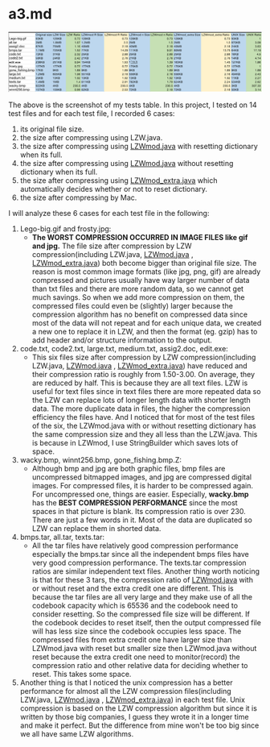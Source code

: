 # a3.md

![a3%20md%20ab82f5fc79cd45a595cbb55422348580/Screen_Shot_2021-03-30_at_5.08.31_AM.png](a3%20md%20ab82f5fc79cd45a595cbb55422348580/Screen_Shot_2021-03-30_at_5.08.31_AM.png)

The above is the screenshot of my tests table. In this project, I tested on 14 test files and for each test file, I recorded 6 cases:

1. its original file size.
2. the size after compressing using LZW.java.
3. the size after compressing using [LZWmod.java](http://lzwmod.java) with resetting dictionary when its full.
4. the size after compressing using [LZWmod.java](http://lzwmod.java) without resetting dictionary when its full.
5. the size after compressing using [LZWmod_extra.java](http://lzwmod.java) which automatically decides whether or not to reset dictionary. 
6. the size after compressing by Mac.

I will analyze these 6 cases for each test file in the following:

1. Lego-big.gif and frosty.jpg:
    - **The WORST COMPRESSION OCCURRED IN IMAGE FILES like gif and jpg.** The file size after compression by LZW compression(including  LZW.java, [LZWmod.java](http://lzwmod.java) ,  [LZWmod_extra.java](http://lzwmod.java)) both become bigger than original file size. The reason is most common image formats (like jpg, png, gif) are already compressed and pictures usually have way larger number of data than txt files and there are more random data, so we cannot get much savings. So when we add more compression on them, the compressed files could even be (slightly) larger because the compression algorithm has no benefit on compressed data since most of the data will not repeat and for each unique data, we created a new one to replace it in LZW, and then the format (eg. gzip) has to add header and/or structure information to the output.
2. code.txt, code2.txt, large.txt, medium.txt, assig2.doc, edit.exe:
    - This six files size after compression by  LZW compression(including  LZW.java, [LZWmod.java](http://lzwmod.java) ,  [LZWmod_extra.java](http://lzwmod.java)) have reduced and their compression ratio is roughly from 1.50-3.00. On average, they are reduced by half. This is because they are all text files. LZW is useful for text files since in text files there are more repeated data so the LZW can replace lots of longer length data with shorter length data. The more duplicate data in files, the higher the compression efficiency the files have. And I noticed that for most of the test files of the six, the LZWmod.java with or without resetting dictionary has the same compression size and they all less than the LZW.java. This is because in LZWmod, I use StringBuilder which saves lots of space.
3. wacky.bmp, winnt256.bmp, gone_fishing.bmp.Z:
    - Although bmp and jpg are both graphic files, bmp files are uncompressed bitmapped images, and jpg are compressed digital images. For compressed files, it is harder to be compressed again. For uncompressed one, things are easier. Especially,  **wacky.bmp** has the **BEST COMPRESSION PERFORMANCE** since the most spaces in that picture is blank. Its compression ratio is over 230. There are just a few words in it. Most of the data are duplicated so LZW can replace them in shorted data.
4. bmps.tar, all.tar, texts.tar: 
    - All the tar files have relatively good compression performance especially the bmps.tar since all the independent bmps files have very good compression performance. The texts.tar compression ratios are similar independent text files. Another thing worth noticing is that for these 3 tars, the compression ratio of [LZWmod.java](http://lzwmod.java) with or without reset and the extra credit one are different. This is because the tar files are all very large and they make use of all the codebook capacity which is 65536 and the codebook need to consider resetting. So the compressed file size will be different. If the codebook decides to reset itself, then the output compressed file will has less size since the codebook occupies less space. The compressed files from extra credit one have larger size than LZWmod.java with reset but smaller size then LZWmod.java without reset because the extra credit one need to monitor(record) the compression ratio and other relative data for deciding whether to reset. This takes some space.
5. Another thing is that I noticed the unix compression has a better performance for almost all the LZW compression files(including  LZW.java, [LZWmod.java](http://lzwmod.java) ,  [LZWmod_extra.java](http://lzwmod.java)) in each test file. Unix compression is based on the LZW compression algorithm but since it is written by those big companies, I guess they wrote it in a longer time and make it perfect. But the difference from mine won't be too big since we all have same LZW algorithms.